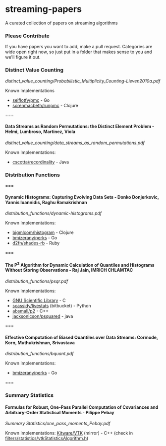 streaming-papers
================

A curated collection of papers on streaming algorithms

### Please Contribute

If you have papers you want to add, make a pull request. Categories are wide open right now, so just put in a folder that makes sense to you and we'll figure it out.

### Distinct Value Counting

_distinct_value_counting/Probabilistic_Multiplicity_Counting_-_Lieven2010a.pdf_

Known Implementations
* [seiflotfy/pmc](https://github.com/seiflotfy/pmc) - Go
* [sorenmacbeth/runpmc](https://github.com/sorenmacbeth/runpmc) - Clojure

===

#### Data Streams as Random Permutations: the Distinct Element Problem - Helmi, Lumbroso, Martinez, Viola

_distinct_value_counting/data_streams_as_random_permutations.pdf_

Known Implementations:
* [cscotta/recordinality](https://github.com/cscotta/recordinality) - Java

### Distribution Functions

===

#### Dynamic Histograms: Capturing Evolving Data Sets - Donko Donjerkovic, Yannis Ioannidis, Raghu Ramakrishnan

_distribution_functions/dynamic-histograms.pdf_

Known Implementations:
* [bigmlcom/histogram](https://github.com/bigmlcom/histogram) - Clojure
* [bmizerany/perks](https://github.com/bmizerany/perks/blob/histo/histogram/histogram.go) - Go
* [d2fn/shades-rb](https://github.com/d2fn/shades-rb) - Ruby

===

#### The P<sup>2</sup> Algorithm for Dynamic Calculation of Quantiles and Histograms Without Storing Observations - Raj Jain, IMRICH CHLAMTAC

_distribution_functions/psqr.pdf_

Known Implementations:
* [GNU Scientific Library](https://www.gnu.org/software/gsl/doc/html/rstat.html#quantiles) - C
* [scassidy/livestats](https://bitbucket.org/scassidy/livestats) (bitbucket) - Python
* [absmall/p2](https://github.com/absmall/p2) - C++
* [jacksonicson/psquared](https://github.com/jacksonicson/psquared) - java

===

#### Effective Computation of Biased Quantiles over Data Streams: Cormode, Korn, Muthukrishnan, Srivastava

_distribution_functions/bquant.pdf_

Known Implementations:
* [bmizerany/perks](https://github.com/bmizerany/perks/blob/histo/quantile/stream.go) - Go

===

### Summary Statistics

#### Formulas for Robust, One-Pass Parallel Computation of Covariances and Arbitrary-Order Statistical Moments - Pilippe Pebay

_Summary Statistics/one_pass_moments_Pebay.pdf_

Known Implementations:
[Kitware/VTK](https://github.com/Kitware/VTK/) (mirror) - C++ (check in [filters/statistics/vtkStatisticsAlgorithm.h](https://github.com/Kitware/VTK/blob/master/Filters/Statistics/vtkStatisticsAlgorithm.h))
